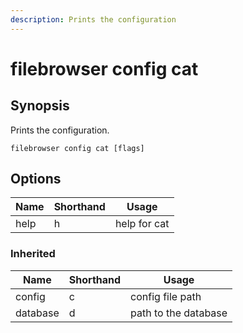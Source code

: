 ```yaml
---
description: Prints the configuration
---
```


# filebrowser config cat

## Synopsis

Prints the configuration.

```
filebrowser config cat [flags]
```

## Options

| Name | Shorthand | Usage |
|------|-----------|-------|
|help|h|help for cat|

### Inherited

| Name | Shorthand | Usage |
|------|-----------|-------|
|config|c|config file path|
|database|d|path to the database|

